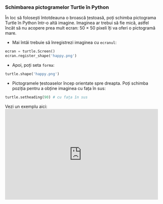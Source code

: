 ### Schimbarea pictogramelor Turtle în Python

În loc să folosești întotdeauna o broască țestoasă, poți schimba pictograma Turtle în Python într-o altă imagine. Imaginea ar trebui să fie mică, astfel încât să nu acopere prea mult ecran: 50 × 50 pixeli îți va oferi o pictogramă mare.

+ Mai întâi trebuie să înregistrezi imaginea cu `ecranul`:

```python
ecran = turtle.Screen()
ecran.register_shape('happy.png') 
```

+ Apoi, poți seta `forma`:

```python
turtle.shape('happy.png')
```

+ Pictogramele țestoaselor încep orientate spre dreapta. Poți schimba poziția pentru a obține imaginea cu fața în sus:

```python
turtle.setheading(90) # cu fața în sus
```

Vezi un exemplu aici: <iframe src="https://trinket.io/embed/python/5f68ef3fd7?start=result" width="100%" height="300" frameborder="0" marginwidth="0" marginheight="0" allowfullscreen></iframe>